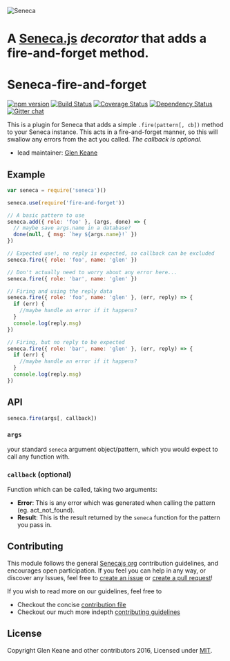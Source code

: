 ![Seneca](http://senecajs.org/files/assets/seneca-logo.png)
# A [Seneca.js][] *decorator* that adds a fire-and-forget method.

# Seneca-fire-and-forget

[![npm version][npm-badge]][npm-url]
[![Build Status][travis-badge]][travis-url]
[![Coverage Status][coverage-badge]][coverage-url]
[![Dependency Status][david-badge]][david-url]
[![Gitter chat][gitter-badge]][gitter-url]

This is a plugin for Seneca that adds a simple `.fire(pattern[, cb])` method to
your Seneca instance. This acts in a fire-and-forget manner, so this will
swallow any errors from the act you called. _The callback is optional._

 - lead maintainer: [Glen Keane][lead]

## Example
```javascript
var seneca = require('seneca')()

seneca.use(require('fire-and-forget'))

// A basic pattern to use
seneca.add({ role: 'foo' }, (args, done) => {
  // maybe save args.name in a database?
  done(null, { msg: `hey ${args.name}!` })
})

// Expected use!, no reply is expected, so callback can be excluded
seneca.fire({ role: 'foo', name: 'glen' })

// Don't actually need to worry about any error here...
seneca.fire({ role: 'bar', name: 'glen' })

// Firing and using the reply data
seneca.fire({ role: 'foo', name: 'glen' }, (err, reply) => {
  if (err) {
    //maybe handle an error if it happens?
  }
  console.log(reply.msg)
})

// Firing, but no reply to be expected
seneca.fire({ role: 'bar', name: 'glen' }, (err, reply) => {
  if (err) {
    //maybe handle an error if it happens?
  }
  console.log(reply.msg)
})

```

## API
```javascript
seneca.fire(args[, callback])
```

### `args`

your standard  `seneca` argument object/pattern, which you would expect to call any function with.

### `callback` **(optional)**

Function which can be called, taking two arguments:
  - **Error**: This is any error which was generated when calling the pattern (eg. act_not_found).
  - **Result**: This is the result returned by the `seneca` function for the pattern you pass in.

## Contributing

This module follows the general [Senecajs org][senecaOrg] contribution guidelines, and encourages open participation. If you feel you can help in any way, or discover any Issues, feel free to [create an issue][issue] or [create a pull request][pr]!

If you wish to read more on our guidelines, feel free to

  - Checkout the concise [contribution file][contrib]
  - Checkout our much more indepth [contributing guidelines][contribGuide]

## License
Copyright Glen Keane and other contributors 2016, Licensed under [MIT][].

[Seneca.js]: https://www.npmjs.com/package/seneca
[senecaOrg]: https://github.com/senecajs/
[issue]: https://github.com/senecajs/seneca-fire-and-forget/issues
[pr]:https://github.com/senecajs/seneca-fire-and-forget/pulls
[MIT]: ./LICENSE
[contrib]: ./CONTRIBUTING.md
[contribGuide]: http://senecajs.org/contribute/
[npm-badge]: https://img.shields.io/npm/v/seneca-fire-and-forget.svg
[npm-url]: https://npmjs.com/package/seneca-fire-and-forget
[travis-badge]: https://api.travis-ci.org/senecajs/seneca-fire-and-forget.svg
[travis-url]: https://travis-ci.org/senecajs/seneca-fire-and-forget
[coverage-badge]:https://coveralls.io/repos/senecajs/seneca-fire-and-forget/badge.svg?branch=master&service=github
[coverage-url]: https://coveralls.io/github/senecajs/seneca-fire-and-forget?branch=master
[david-badge]: https://david-dm.org/senecajs/seneca-fire-and-forget.svg
[david-url]: https://david-dm.org/senecajs/seneca-fire-and-forget
[gitter-badge]: https://badges.gitter.im/senecajs/seneca.svg
[gitter-url]: https://gitter.im/senecajs/seneca

[lead]: https://github.com/thekemkid
